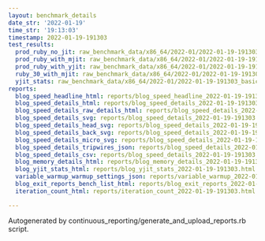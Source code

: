```yaml
---
layout: benchmark_details
date_str: '2022-01-19'
time_str: '19:13:03'
timestamp: 2022-01-19-191303
test_results:
  prod_ruby_no_jit: raw_benchmark_data/x86_64/2022-01/2022-01-19-191303_basic_benchmark_prod_ruby_no_jit.json
  prod_ruby_with_mjit: raw_benchmark_data/x86_64/2022-01/2022-01-19-191303_basic_benchmark_prod_ruby_with_mjit.json
  prod_ruby_with_yjit: raw_benchmark_data/x86_64/2022-01/2022-01-19-191303_basic_benchmark_prod_ruby_with_yjit.json
  ruby_30_with_mjit: raw_benchmark_data/x86_64/2022-01/2022-01-19-191303_basic_benchmark_ruby_30_with_mjit.json
  yjit_stats: raw_benchmark_data/x86_64/2022-01/2022-01-19-191303_basic_benchmark_yjit_stats.json
reports:
  blog_speed_headline_html: reports/blog_speed_headline_2022-01-19-191303.html
  blog_speed_details_html: reports/blog_speed_details_2022-01-19-191303.html
  blog_speed_details_raw_details_html: reports/blog_speed_details_2022-01-19-191303.raw_details.html
  blog_speed_details_svg: reports/blog_speed_details_2022-01-19-191303.svg
  blog_speed_details_head_svg: reports/blog_speed_details_2022-01-19-191303.head.svg
  blog_speed_details_back_svg: reports/blog_speed_details_2022-01-19-191303.back.svg
  blog_speed_details_micro_svg: reports/blog_speed_details_2022-01-19-191303.micro.svg
  blog_speed_details_tripwires_json: reports/blog_speed_details_2022-01-19-191303.tripwires.json
  blog_speed_details_csv: reports/blog_speed_details_2022-01-19-191303.csv
  blog_memory_details_html: reports/blog_memory_details_2022-01-19-191303.html
  blog_yjit_stats_html: reports/blog_yjit_stats_2022-01-19-191303.html
  variable_warmup_warmup_settings_json: reports/variable_warmup_2022-01-19-191303.warmup_settings.json
  blog_exit_reports_bench_list_html: reports/blog_exit_reports_2022-01-19-191303.bench_list.html
  iteration_count_html: reports/iteration_count_2022-01-19-191303.html

---
```

Autogenerated by continuous_reporting/generate_and_upload_reports.rb script.
